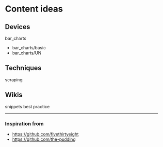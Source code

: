 # Content ideas

## Devices
bar_charts
- bar_charts/basic
- bar_charts/UN

## Techniques
scraping

## Wikis
snippets
best practice

--------

### Inspiration from
- https://github.com/fivethirtyeight
- https://github.com/the-pudding
